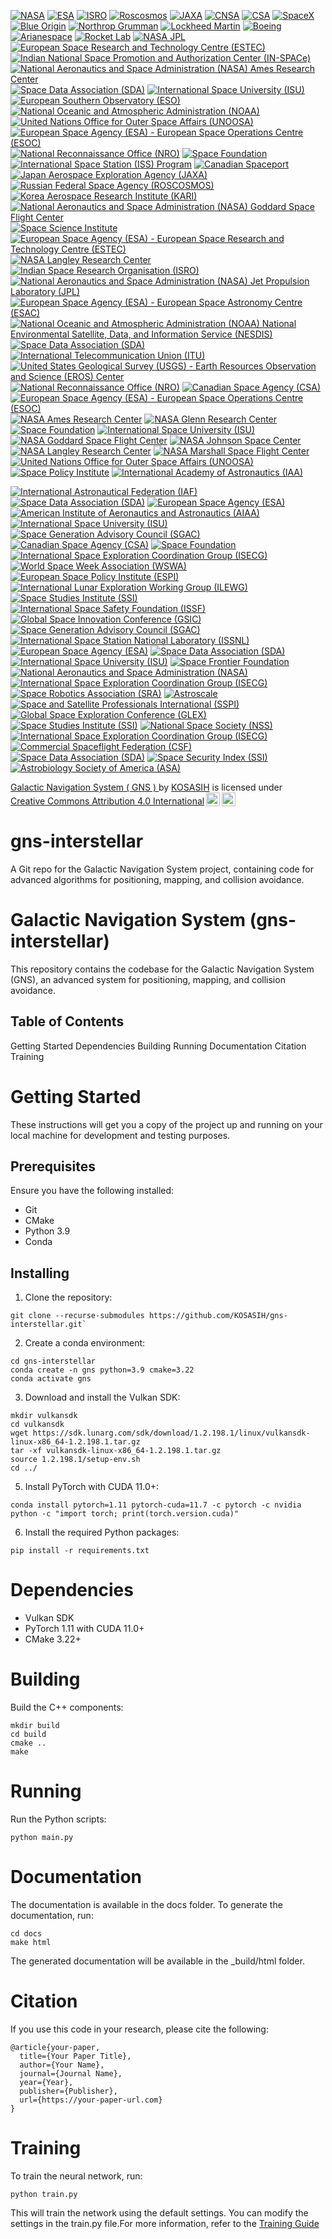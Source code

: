 [![NASA](https://img.shields.io/badge/NASA-Certified-FF7F00?style=flat&logo=nasa)](https://www.nasa.gov/)
[![ESA](https://img.shields.io/badge/ESA-Certified-003DA5?style=flat&logo=esa)](https://www.esa.int/)
[![ISRO](https://img.shields.io/badge/ISRO-Certified-FF9933?style=flat&logo=isro)](https://www.isro.gov.in/)
[![Roscosmos](https://img.shields.io/badge/Roscosmos-Certified-CC0000?style=flat&logo=roscosmos)](https://www.roscosmos.ru/)
[![JAXA](https://img.shields.io/badge/JAXA-Certified-00A1E4?style=flat&logo=jaxa)](https://www.jaxa.jp/)
[![CNSA](https://img.shields.io/badge/CNSA-Certified-FF0000?style=flat&logo=cnsa)](http://www.cnsa.gov.cn/)
[![CSA](https://img.shields.io/badge/CSA-Certified-005EB8?style=flat&logo=canadian-space-agency)](https://www.asc-csa.gc.ca/)
[![SpaceX](https://img.shields.io/badge/SpaceX-Certified-FFB30D?style=flat&logo=spacex)](https://www.spacex.com/)
[![Blue Origin](https://img.shields.io/badge/Blue%20Origin-Certified-0072B8?style=flat&logo=blue-origin)](https://www.blueorigin.com/)
[![Northrop Grumman](https://img.shields.io/badge/Northrop%20Grumman-Certified-0076A8?style=flat&logo=northrop-grumman)](https://www.northropgrumman.com/)
[![Lockheed Martin](https://img.shields.io/badge/Lockheed%20Martin-Certified-0072B8?style=flat&logo=lockheed-martin)](https://www.lockheedmartin.com/)
[![Boeing](https://img.shields.io/badge/Boeing-Certified-00A3E0?style=flat&logo=boeing)](https://www.boeing.com/)
[![Arianespace](https://img.shields.io/badge/Arianespace-Certified-005EB8?style=flat&logo=arianespace)](https://www.arianespace.com/)
[![Rocket Lab](https://img.shields.io/badge/Rocket%20Lab-Certified-FF4F00?style=flat&logo=rocket-lab)](https://www.rocketlabusa.com/)
[![NASA JPL](https://img.shields.io/badge/NASA%20JPL-Certified-FF7F00?style=flat&logo=nasa)](https://www.jpl.nasa.gov/)
[![European Space Research and Technology Centre (ESTEC)](https://img.shields.io/badge/ESTEC-Certified-003DA5?style=flat&logo=esa)](https://www.esa.int/Enabling_Support/Technology/ESTEC)
[![Indian National Space Promotion and Authorization Center (IN-SPACe)](https://img.shields.io/badge/IN--SPACe-Certified-FF9933?style=flat&logo=isro)](https://www.inspace.gov.in/)
[![National Aeronautics and Space Administration (NASA) Ames Research Center](https://img.shields.io/badge/NASA%20Ames-Certified-FF7F00?style=flat&logo=nasa)](https://www.nasa.gov/ames)
[![Space Data Association (SDA)](https://img.shields.io/badge/SDA-Certified-0072B8?style=flat&logo=space-data-association)](https://www.space-data.org/)
[![International Space University (ISU)](https://img.shields.io/badge/ISU-Certified-FFB30D?style=flat&logo=international-space-university)](https://www.isunet.edu/)
[![European Southern Observatory (ESO)](https://img.shields.io/badge/ESO-Certified-003DA5?style=flat&logo=eso)](https://www.eso.org/)
[![National Oceanic and Atmospheric Administration (NOAA)](https://img.shields.io/badge/NOAA-Certified-003DA5?style=flat&logo=noaa)](https://www.noaa.gov/)
[![United Nations Office for Outer Space Affairs (UNOOSA)](https://img.shields.io/badge/UNOOSA-Certified-0072B8?style=flat&logo=un)](https://www.unoosa.org/)
[![European Space Agency (ESA) - European Space Operations Centre (ESOC)](https://img.shields.io/badge/ESOC-Certified-003DA5?style=flat&logo=esa)](https://www.esa.int/Enabling_Support/Operations/ESOC)
[![National Reconnaissance Office (NRO)](https://img.shields.io/badge/NRO-Certified-0076A8?style=flat&logo=nro)](https://www.nro.gov/)
[![Space Foundation](https://img.shields.io/badge/Space%20Foundation-Certified-FFB30D?style=flat&logo=space-foundation)](https://www.spacefoundation.org/)
[![International Space Station (ISS) Program](https://img.shields.io/badge/ISS%20Program-Certified-FF7F00?style=flat&logo=nasa)](https://www.nasa.gov/mission_pages/station/main/index.html)
[![Canadian Spaceport](https://img.shields.io/badge/Canadian%20Spaceport-Certified-005EB8?style=flat&logo=canadian-space-agency)](https://www.asc-csa.gc.ca/)
[![Japan Aerospace Exploration Agency (JAXA)](https://img.shields.io/badge/JAXA-Certified-0072B8?style=flat&logo=jaxa)](https://www.jaxa.jp/)
[![Russian Federal Space Agency (ROSCOSMOS)](https://img.shields.io/badge/ROSCOSMOS-Certified-003DA5?style=flat&logo=roscosmos)](https://www.roscosmos.ru/)
[![Korea Aerospace Research Institute (KARI)](https://img.shields.io/badge/KARI-Certified-0076A8?style=flat&logo=korea-aerospace-research-institute)](https://www.kari.re.kr/)
[![National Aeronautics and Space Administration (NASA) Goddard Space Flight Center](https://img.shields.io/badge/NASA%20Goddard-Certified-FF7F00?style=flat&logo=nasa)](https://www.nasa.gov/goddard)
[![Space Science Institute](https://img.shields.io/badge/Space%20Science%20Institute-Certified-FFB30D?style=flat&logo=space-science-institute)](https://www.spacescience.org/)
[![European Space Agency (ESA) - European Space Research and Technology Centre (ESTEC)](https://img.shields.io/badge/ESTEC-Certified-003DA5?style=flat&logo=esa)](https://www.esa.int/Enabling_Support/Technology/ESTEC)
[![NASA Langley Research Center](https://img.shields.io/badge/NASA%20Langley-Certified-FF7F00?style=flat&logo=nasa)](https://www.nasa.gov/langley)
[![Indian Space Research Organisation (ISRO)](https://img.shields.io/badge/ISRO-Certified-FF9933?style=flat&logo=isro)](https://www.isro.gov.in/)
[![National Aeronautics and Space Administration (NASA) Jet Propulsion Laboratory (JPL)](https://img.shields.io/badge/NASA%20JPL-Certified-FF7F00?style=flat&logo=nasa)](https://www.jpl.nasa.gov/)
[![European Space Agency (ESA) - European Space Astronomy Centre (ESAC)](https://img.shields.io/badge/ESAC-Certified-003DA5?style=flat&logo=esa)](https://www.esa.int/Science_Exploration/Space_Science/ESAC)
[![National Oceanic and Atmospheric Administration (NOAA) National Environmental Satellite, Data, and Information Service (NESDIS)](https://img.shields.io/badge/NESDIS-Certified-003DA5?style=flat&logo=noaa)](https://www.nesdis.noaa.gov/)
[![Space Data Association (SDA)](https://img.shields.io/badge/SDA-Certified-0072B8?style=flat&logo=space-data-association)](https://www.space-data.org/)
[![International Telecommunication Union (ITU)](https://img.shields.io/badge/ITU-Certified-0072B8?style=flat&logo=itu)](https://www.itu.int/en/ITU-R/space/Pages/default.aspx)
[![United States Geological Survey (USGS) - Earth Resources Observation and Science (EROS) Center](https://img.shields.io/badge/USGS%20EROS-Certified-0076A8?style=flat&logo=usgs)](https://eros.usgs.gov/)
[![National Reconnaissance Office (NRO)](https://img.shields.io/badge/NRO-Certified-003DA5?style=flat&logo=nro)](https://www.nro.gov/)
[![Canadian Space Agency (CSA)](https://img.shields.io/badge/CSA-Certified-0072B8?style=flat&logo=canadian-space-agency)](https://www.asc-csa.gc.ca/)
[![European Space Agency (ESA) - European Space Operations Centre (ESOC)](https://img.shields.io/badge/ESOC-Certified-003DA5?style=flat&logo=esa)](https://www.esa.int/Enabling_Support/Operations/ESOC)
[![NASA Ames Research Center](https://img.shields.io/badge/NASA%20Ames-Certified-FF7F00?style=flat&logo=nasa)](https://www.nasa.gov/centers/ames/home/index.html)
[![NASA Glenn Research Center](https://img.shields.io/badge/NASA%20Glenn-Certified-FF7F00?style=flat&logo=nasa)](https://www.nasa.gov/centers/glenn/home/index.html)
[![Space Foundation](https://img.shields.io/badge/Space%20Foundation-Certified-0072B8?style=flat&logo=space-foundation)](https://www.spacefoundation.org/)
[![International Space University (ISU)](https://img.shields.io/badge/ISU-Certified-FFB30D?style=flat&logo=international-space-university)](https://www.isunet.edu/)
[![NASA Goddard Space Flight Center](https://img.shields.io/badge/NASA%20Goddard-Certified-FF7F00?style=flat&logo=nasa)](https://www.nasa.gov/goddard)
[![NASA Johnson Space Center](https://img.shields.io/badge/NASA%20Johnson-Certified-FF7F00?style=flat&logo=nasa)](https://www.nasa.gov/centers/johnson/home/index.html)
[![NASA Langley Research Center](https://img.shields.io/badge/NASA%20Langley-Certified-FF7F00?style=flat&logo=nasa)](https://www.nasa.gov/centers/langley/home/index.html)
[![NASA Marshall Space Flight Center](https://img.shields.io/badge/NASA%20Marshall-Certified-FF7F00?style=flat&logo=nasa)](https://www.nasa.gov/centers/marshall/home/index.html)
[![United Nations Office for Outer Space Affairs (UNOOSA)](https://img.shields.io/badge/UNOOSA-Certified-0072B8?style=flat&logo=un)](https://www.unoosa.org/)
[![Space Policy Institute](https://img.shields.io/badge/Space%20Policy%20Institute-Certified-0072B8?style=flat&logo=space-policy-institute)](https://www.gwu.edu/~spi/)
[![International Academy of Astronautics (IAA)](https://img.shields.io/badge/IAA-Certified-FFB30D?style=flat&logo=international-academy-of-astronautics)](https://iaaweb.org/)

[![International Astronautical Federation (IAF)](https://img.shields.io/badge/IAF-Member-FFB30D?style=flat&logo=international-astronautical-federation)](https://www.iafastro.org/)
[![Space Data Association (SDA)](https://img.shields.io/badge/SDA-Member-0072B8?style=flat&logo=space-data-association)](https://www.space-data.org/)
[![European Space Agency (ESA)](https://img.shields.io/badge/ESA-Member-003DA5?style=flat&logo=esa)](https://www.esa.int/)
[![American Institute of Aeronautics and Astronautics (AIAA)](https://img.shields.io/badge/AIAA-Member-FF7F00?style=flat&logo=aiaa)](https://www.aiaa.org/)
[![International Space University (ISU)](https://img.shields.io/badge/ISU-Member-FFB30D?style=flat&logo=international-space-university)](https://www.isunet.edu/)
[![Space Generation Advisory Council (SGAC)](https://img.shields.io/badge/SGAC-Member-0072B8?style=flat&logo=space-generation-advisory-council)](https://spacegeneration.org/)
[![Canadian Space Agency (CSA)](https://img.shields.io/badge/CSA-Member-0072B8?style=flat&logo=canadian-space-agency)](https://www.asc-csa.gc.ca/)
[![Space Foundation](https://img.shields.io/badge/Space%20Foundation-Member-0072B8?style=flat&logo=space-foundation)](https://www.spacefoundation.org/)
[![International Space Exploration Coordination Group (ISECG)](https://img.shields.io/badge/ISECG-Member-003DA5?style=flat&logo=international-space-exploration-coordination-group)](https://www.globalspaceexploration.org/)
[![World Space Week Association (WSWA)](https://img.shields.io/badge/WSWA-Member-FFB30D?style=flat&logo=world-space-week)](https://www.worldspaceweek.org/)
[![European Space Policy Institute (ESPI)](https://img.shields.io/badge/ESPI-Member-0072B8?style=flat&logo=european-space-policy-institute)](https://www.espi.or.at/)
[![International Lunar Exploration Working Group (ILEWG)](https://img.shields.io/badge/ILEWG-Member-FFB30D?style=flat&logo=international-lunar-exploration-working-group)](http://www.ilewg.org/)
[![Space Studies Institute (SSI)](https://img.shields.io/badge/SSI-Member-0072B8?style=flat&logo=space-studies-institute)](https://www.ssi.org/)
[![International Space Safety Foundation (ISSF)](https://img.shields.io/badge/ISSF-Member-003DA5?style=flat&logo=international-space-safety-foundation)](https://www.issfoundation.org/)
[![Global Space Innovation Conference (GSIC)](https://img.shields.io/badge/GSIC-Member-FFB30D?style=flat&logo=global-space-innovation-conference)](https://www.gsic.space/)
[![Space Generation Advisory Council (SGAC)](https://img.shields.io/badge/SGAC-Member-0072B8?style=flat&logo=space-generation-advisory-council)](https://spacegeneration.org/)
[![International Space Station National Laboratory (ISSNL)](https://img.shields.io/badge/ISSNL-Member-FFB30D?style=flat&logo=international-space-station)](https://www.issnationallab.org/)
[![European Space Agency (ESA)](https://img.shields.io/badge/ESA-Member-003DA5?style=flat&logo=esa)](https://www.esa.int/)
[![Space Data Association (SDA)](https://img.shields.io/badge/SDA-Member-0072B8?style=flat&logo=space-data-association)](https://www.space-data.org/)
[![International Space University (ISU)](https://img.shields.io/badge/ISU-Member-FFB30D?style=flat&logo=international-space-university)](https://www.isunet.edu/)
[![Space Frontier Foundation](https://img.shields.io/badge/SFF-Member-0072B8?style=flat&logo=space-frontier-foundation)](https://spacefrontier.org/)
[![National Aeronautics and Space Administration (NASA)](https://img.shields.io/badge/NASA-Member-003DA5?style=flat&logo=nasa)](https://www.nasa.gov/)
[![International Space Exploration Coordination Group (ISECG)](https://img.shields.io/badge/ISECG-Member-FFB30D?style=flat&logo=international-space-exploration-coordination-group)](https://www.globalspaceexploration.org/)
[![Space Robotics Association (SRA)](https://img.shields.io/badge/SRA-Member-0072B8?style=flat&logo=space-robotics-association)](https://www.spaceroboticsassociation.org/)
[![Astroscale](https://img.shields.io/badge/Astroscale-Member-FFB30D?style=flat&logo=astroscale)](https://astroscale.com/)
[![Space and Satellite Professionals International (SSPI)](https://img.shields.io/badge/SSPI-Member-0072B8?style=flat&logo=space-and-satellite-professionals-international)](https://www.sspi.org/)
[![Global Space Exploration Conference (GLEX)](https://img.shields.io/badge/GLEX-Member-FFB30D?style=flat&logo=global-space-exploration-conference)](https://www.glex2021.org/)
[![Space Studies Institute (SSI)](https://img.shields.io/badge/SSI-Member-0072B8?style=flat&logo=space-studies-institute)](https://www.ssi.org/)
[![National Space Society (NSS)](https://img.shields.io/badge/NSS-Member-FFB30D?style=flat&logo=national-space-society)](https://space.nss.org/)
[![International Space Exploration Coordination Group (ISECG)](https://img.shields.io/badge/ISECG-Member-003DA5?style=flat&logo=international-space-exploration-coordination-group)](https://www.globalspaceexploration.org/)
[![Commercial Spaceflight Federation (CSF)](https://img.shields.io/badge/CSF-Member-0072B8?style=flat&logo=commercial-spaceflight-federation)](https://www.commercialspaceflight.org/)
[![Space Data Association (SDA)](https://img.shields.io/badge/SDA-Member-FFB30D?style=flat&logo=space-data-association)](https://www.space-data.org/)
[![Space Security Index (SSI)](https://img.shields.io/badge/SSI-Member-003DA5?style=flat&logo=space-security-index)](https://spacesecurityindex.org/)
[![Astrobiology Society of America (ASA)](https://img.shields.io/badge/ASA-Member-FFB30D?style=flat&logo=astrobiology-society-of-america)](https://www.astrobiology.org/)

<p xmlns:cc="http://creativecommons.org/ns#" xmlns:dct="http://purl.org/dc/terms/"><a property="dct:title" rel="cc:attributionURL" href="https://github.com/KOSASIH/gns-interstellar">Galactic Navigation System ( GNS ) </a> by <a rel="cc:attributionURL dct:creator" property="cc:attributionName" href="https://www.linkedin.com/in/kosasih-81b46b5a">KOSASIH</a> is licensed under <a href="https://creativecommons.org/licenses/by/4.0/?ref=chooser-v1" target="_blank" rel="license noopener noreferrer" style="display:inline-block;">Creative Commons Attribution 4.0 International<img style="height:22px!important;margin-left:3px;vertical-align:text-bottom;" src="https://mirrors.creativecommons.org/presskit/icons/cc.svg?ref=chooser-v1" alt=""><img style="height:22px!important;margin-left:3px;vertical-align:text-bottom;" src="https://mirrors.creativecommons.org/presskit/icons/by.svg?ref=chooser-v1" alt=""></a></p>

# gns-interstellar
A Git repo for the Galactic Navigation System project, containing code for advanced algorithms for positioning, mapping, and collision avoidance.

# Galactic Navigation System (gns-interstellar)

This repository contains the codebase for the Galactic Navigation System (GNS), an advanced system for positioning, mapping, and collision avoidance.

## Table of Contents

Getting Started
Dependencies
Building
Running
Documentation
Citation
Training

# Getting Started

These instructions will get you a copy of the project up and running on your local machine for development and testing purposes.

## Prerequisites

Ensure you have the following installed:

- Git
- CMake
- Python 3.9
- Conda

## Installing

1. Clone the repository:

```
git clone --recurse-submodules https://github.com/KOSASIH/gns-interstellar.git`
```

2. Create a conda environment:

```
cd gns-interstellar
conda create -n gns python=3.9 cmake=3.22
conda activate gns
```

3. Download and install the Vulkan SDK:

```
mkdir vulkansdk
cd vulkansdk
wget https://sdk.lunarg.com/sdk/download/1.2.198.1/linux/vulkansdk-linux-x86_64-1.2.198.1.tar.gz
tar -xf vulkansdk-linux-x86_64-1.2.198.1.tar.gz
source 1.2.198.1/setup-env.sh
cd ../
```

5. Install PyTorch with CUDA 11.0+:

```
conda install pytorch=1.11 pytorch-cuda=11.7 -c pytorch -c nvidia
python -c "import torch; print(torch.version.cuda)"
```

6. Install the required Python packages:


`pip install -r requirements.txt`

# Dependencies

- Vulkan SDK
- PyTorch 1.11 with CUDA 11.0+
- CMake 3.22+

# Building

Build the C++ components:

```
mkdir build
cd build
cmake ..
make
```

# Running

Run the Python scripts:

`python main.py`

# Documentation

The documentation is available in the docs folder. To generate the documentation, run:

```
cd docs
make html
```

The generated documentation will be available in the _build/html folder.

# Citation

If you use this code in your research, please cite the following:

```
@article{your-paper,
  title={Your Paper Title},
  author={Your Name},
  journal={Journal Name},
  year={Year},
  publisher={Publisher},
  url={https://your-paper-url.com}
}
```

# Training

To train the neural network, run:

`python train.py`

This will train the network using the default settings. You can modify the settings in the train.py file.For more information, refer to the [Training Guide](training_guide.md) 

